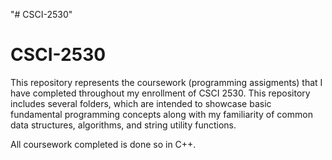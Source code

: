 "# CSCI-2530" 
# CSCI-2530
This repository represents the coursework (programming assigments) that I have completed throughout my enrollment of CSCI 2530.
This repository includes several folders, which are intended to showcase basic fundamental programming concepts along with
my familiarity of common data structures, algorithms, and string utility functions.

All coursework completed is done so in C++.
